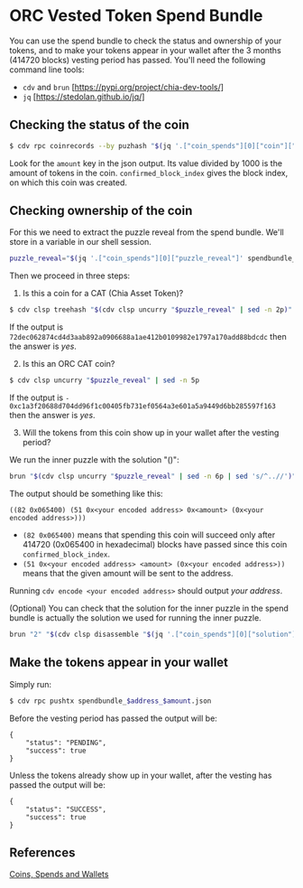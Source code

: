 # ORC Vested Token Spend Bundle

You can use the spend bundle to check the status and ownership of your
tokens, and to make your tokens appear in your wallet after the 3 months
(414720 blocks) vesting period has passed. You'll need the following command
line tools:

- `cdv` and `brun` [https://pypi.org/project/chia-dev-tools/]
- `jq` [https://stedolan.github.io/jq/]

## Checking the status of the coin

```sh
$ cdv rpc coinrecords --by puzhash "$(jq '.["coin_spends"][0]["coin"]["puzzle_hash"]' spendbundle_$address_$amount.json | tr -d '"')"
```

Look for the `amount` key in the json output. Its value divided by 1000 is the
amount of tokens in the coin. `confirmed_block_index` gives the block index, on
which this coin was created.

## Checking ownership of the coin

For this we need to extract the puzzle reveal from the spend bundle. We'll store
in a variable in our shell session.

```sh
puzzle_reveal="$(jq '.["coin_spends"][0]["puzzle_reveal"]' spendbundle_$address_$amount.json | tr -d '"')"
```

Then we proceed in three steps:

1. Is this a coin for a CAT (Chia Asset Token)?

```sh
$ cdv clsp treehash "$(cdv clsp uncurry "$puzzle_reveal" | sed -n 2p)"
```

If the output is `72dec062874cd4d3aab892a0906688a1ae412b0109982e1797a170add88bdcdc` then the answer is *yes*.

2. Is this an ORC CAT coin?

```sh
$ cdv clsp uncurry "$puzzle_reveal" | sed -n 5p
```

If the output is `- 0xc1a3f20688d704dd96f1c00405fb731ef0564a3e601a5a9449d6bb285597f163` then the answer is *yes*.

3. Will the tokens from this coin show up in your wallet after the vesting period?

We run the inner puzzle with the solution "()":

```sh
brun "$(cdv clsp uncurry "$puzzle_reveal" | sed -n 6p | sed 's/^..//')" "()"
```

The output should be something like this:

```
((82 0x065400) (51 0x<your encoded address> 0x<amount> (0x<your encoded address>)))
```

- `(82 0x065400)` means that spending this coin will succeed only after 414720
(0x065400 in hexadecimal) blocks have passed since this coin
`confirmed_block_index`.
- `(51 0x<your encoded address> <amount> (0x<your encoded address>))` means that
the given amount will be sent to the address.

Running `cdv encode <your encoded address>` should output *your address*.

(Optional) You can check that the solution for the inner puzzle in the spend
bundle is actually the solution we used for running the inner puzzle.

```sh
brun "2" "$(cdv clsp disassemble "$(jq '.["coin_spends"][0]["solution"]' spendbundle_$address_$amount.json | tr -d '"')")"
```

## Make the tokens appear in your wallet

Simply run:

```sh
$ cdv rpc pushtx spendbundle_$address_$amount.json
```

Before the vesting period has passed the output will be:
```
{
    "status": "PENDING",
    "success": true
}
```

Unless the tokens already show up in your wallet, after the vesting has passed
the output will be:
```
{
    "status": "SUCCESS",
    "success": true
}
```

## References
[Coins, Spends and Wallets](https://chialisp.com/docs/coins_spends_and_wallets/)
